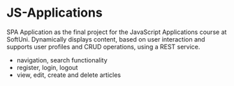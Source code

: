# JS-Applications
SPA Application as the final project for the JavaScript Applications course at SoftUni.
Dynamically displays content, based on user interaction and supports user profiles and CRUD operations, using a REST service.
- navigation, search functionality
- register, login, logout
- view, edit, create and delete articles